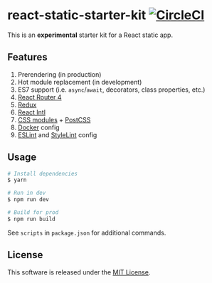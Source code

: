 # react-static-starter-kit [![CircleCI](https://circleci.com/gh/andrewscwei/react-static-starter-kit.svg?style=svg)](https://circleci.com/gh/andrewscwei/react-static-starter-kit)

This is an **experimental** starter kit for a React static app.

## Features

1. Prerendering (in production)
2. Hot module replacement (in development)
3. ES7 support (i.e. `async`/`await`, decorators, class properties, etc.)
4. [React Router 4](https://reacttraining.com/react-router/)
5. [Redux](https://redux.js.org/introduction)
6. [React Intl](https://github.com/yahoo/react-intl/wiki)
7. [CSS modules](https://github.com/css-modules/css-modules) + [PostCSS](http://postcss.org/)
8. [Docker](https://docker.com) config
9. [ESLint](https://eslint.org/) and [StyleLint](https://stylelint.io/) config

## Usage

```sh
# Install dependencies
$ yarn

# Run in dev
$ npm run dev

# Build for prod
$ npm run build
```

See `scripts` in `package.json` for additional commands.

## License

This software is released under the [MIT License](http://opensource.org/licenses/MIT).
